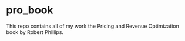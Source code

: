 # pro_book
This repo contains all of my work the Pricing and Revenue Optimization book by Robert Phillips. 
